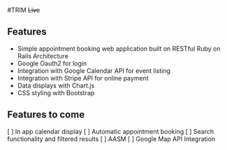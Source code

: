 #TRIM
~~Live~~
## Features

* Simple appointment booking web application built on RESTful Ruby on Rails Architecture
* Google Oauth2 for login
* Integration with Google Calendar API for event listing
* Integration with Stripe API for online payment
* Data displays with Chart.js
* CSS styling with Bootstrap

## Features to come
[ ] In app calendar display
[ ] Automatic appointment booking
[ ] Search functionality and filtered results
[ ] AASM
[ ] Google Map API Integration
